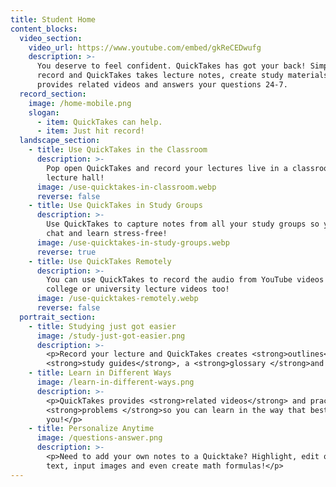 ```yaml
---
title: Student Home
content_blocks:
  video_section:
    video_url: https://www.youtube.com/embed/gkReCEDwufg
    description: >-
      You deserve to feel confident. QuickTakes has got your back! Simply hit
      record and QuickTakes takes lecture notes, create study materials,
      provides related videos and answers your questions 24-7.
  record_section:
    image: /home-mobile.png
    slogan:
      - item: QuickTakes can help.
      - item: Just hit record!
  landscape_section:
    - title: Use QuickTakes in the Classroom
      description: >-
        Pop open QuickTakes and record your lectures live in a classroom or
        lecture hall!
      image: /use-quicktakes-in-classroom.webp
      reverse: false
    - title: Use QuickTakes in Study Groups
      description: >-
        Use QuickTakes to capture notes from all your study groups so you can
        chat and learn stress-free!
      image: /use-quicktakes-in-study-groups.webp
      reverse: true
    - title: Use QuickTakes Remotely
      description: >-
        You can use QuickTakes to record the audio from YouTube videos or
        college or university lecture videos too!
      image: /use-quicktakes-remotely.webp
      reverse: false
  portrait_section:
    - title: Studying just got easier
      image: /study-just-got-easier.png
      description: >-
        <p>Record your lecture and QuickTakes creates <strong>outlines</strong>,
        <strong>study guides</strong>, a <strong>glossary </strong>and more!</p>
    - title: Learn in Different Ways
      image: /learn-in-different-ways.png
      description: >-
        <p>QuickTakes provides <strong>related videos</strong> and practice
        <strong>problems </strong>so you can learn in the way that best suits
        you!</p>
    - title: Personalize Anytime
      image: /questions-answer.png
      description: >-
        <p>Need to add your own notes to a Quicktake? Highlight, edit or add
        text, input images and even create math formulas!</p>
---
```

